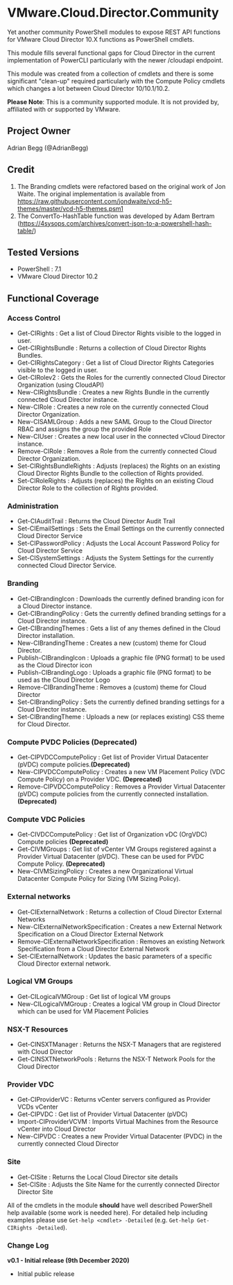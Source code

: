 # VMware.Cloud.Director.Community
Yet another community PowerShell modules to expose REST API functions for VMware Cloud Director 10.X functions as PowerShell cmdlets.

This module fills several functional gaps for Cloud Director in the current implementation of PowerCLI particularly with the newer /cloudapi endpoint.

This module was created from a collection of cmdlets and there is some significant "clean-up" required particularly with the Compute Policy cmdlets which changes a lot between Cloud Director 10/10.1/10.2.

**Please Note**: This is a community supported module. It is not provided by, affiliated with or supported by VMware.

## Project Owner
Adrian Begg (@AdrianBegg)

## Credit
1. The Branding cmdlets were refactored based on the original work of Jon Waite. The original implementation is available from https://raw.githubusercontent.com/jondwaite/vcd-h5-themes/master/vcd-h5-themes.psm1
2. The ConvertTo-HashTable function was developed by Adam Bertram (https://4sysops.com/archives/convert-json-to-a-powershell-hash-table/)

## Tested Versions
* PowerShell : 7.1
* VMware Cloud Director 10.2

## Functional Coverage
### Access Control
* Get-CIRights : Get a list of Cloud Director Rights visible to the logged in user.
* Get-CIRightsBundle : Returns a collection of Cloud Director Rights Bundles.
* Get-CIRightsCategory : Get a list of Cloud Director Rights Categories visible to the logged in user.
* Get-CIRolev2 : Gets the Roles for the currently connected Cloud Director Organization (using CloudAPI)
* New-CIRightsBundle : Creates a new Rights Bundle in the currently connected Cloud Director instance.
* New-CIRole : Creates a new role on the currently connected Cloud Director Organization.
* New-CISAMLGroup : Adds a new SAML Group to the Cloud Director RBAC and assigns the group the provided Role
* New-CIUser : Creates a new local user in the connected vCloud Director instance.
* Remove-CIRole : Removes a Role from the currently connected Cloud Director Organization.
* Set-CIRightsBundleRights : Adjusts (replaces) the Rights on an existing Cloud Director Rights Bundle to the collection of Rights provided.
* Set-CIRoleRights : Adjusts (replaces) the Rights on an existing Cloud Director Role to the collection of Rights provided.

### Administration
* Get-CIAuditTrail : Returns the Cloud Director Audit Trail
* Set-CIEmailSettings : Sets the Email Settings on the currently connected Cloud Director Service
* Set-CIPasswordPolicy : Adjusts the Local Account Password Policy for Cloud Director Service
* Set-CISystemSettings : Adjusts the System Settings for the currently connected Cloud Director Service.

### Branding
* Get-CIBrandingIcon : Downloads the currently defined branding icon for a Cloud Director instance.
* Get-CIBrandingPolicy : Gets the currently defined branding settings for a Cloud Director instance.
* Get-CIBrandingThemes : Gets a list of any themes defined in the Cloud Director installation.
* New-CIBrandingTheme : Creates a new (custom) theme for Cloud Director.
* Publish-CIBrandingIcon : Uploads a graphic file (PNG format) to be used as the Cloud Director icon
* Publish-CIBrandingLogo : Uploads a graphic file (PNG format) to be used as the Cloud Director Logo
* Remove-CIBrandingTheme : Removes a (custom) theme for Cloud Director
* Set-CIBrandingPolicy : Sets the currently defined branding settings for a Cloud Director instance.
* Set-CIBrandingTheme : Uploads a new (or replaces existing) CSS theme for Cloud Director.

### Compute PVDC Policies **(Deprecated)**
* Get-CIPVDCComputePolicy : Get list of Provider Virtual Datacenter (pVDC) compute policies.**(Deprecated)**
* New-CIPVDCComputePolicy : Creates a new VM Placement Policy (VDC Compute Policy) on a Provider VDC. **(Deprecated)**
* Remove-CIPVDCComputePolicy : Removes a Provider Virtual Datacenter (pVDC) compute policies from the currently connected installation. **(Deprecated)**

### Compute VDC Policies
* Get-CIVDCComputePolicy : Get list of Organization vDC (OrgVDC) Compute policies **(Deprecated)**
* Get-CIVMGroups : Get list of vCenter VM Groups registered against a Provider Virtual Datacenter (pVDC). These can be used for PVDC Compute Policy. **(Deprecated)**
* New-CIVMSizingPolicy : Creates a new Organizational Virtual Datacenter Compute Policy for Sizing (VM Sizing Policy).

### External networks
* Get-CIExternalNetwork : Returns a collection of Cloud Director External Networks
* New-CIExternalNetworkSpecification : Creates a new External Network Specification on a Cloud Director External Network
* Remove-CIExternalNetworkSpecification : Removes an existing Network Specification from a Cloud Director External Network
* Set-CIExternalNetwork : Updates the basic parameters of a specific Cloud Director external network.

### Logical VM Groups
* Get-CILogicalVMGroup : Get list of logical VM groups
* New-CILogicalVMGroup : Creates a logical VM group in Cloud Director which can be used for VM Placement Policies

### NSX-T Resources
* Get-CINSXTManager : Returns the NSX-T Managers that are registered with Cloud Director
* Get-CINSXTNetworkPools : Returns the NSX-T Network Pools for the Cloud Director

### Provider VDC
* Get-CIProviderVC : Returns vCenter servers configured as Provider VCDs vCenter
* Get-CIPVDC : Get list of Provider Virtual Datacenter (pVDC)
* Import-CIProviderVCVM : Imports Virtual Machines from the Resource vCenter into Cloud Director
* New-CIPVDC : Creates a new Provider Virtual Datacenter (PVDC) in the currently connected Cloud Director

### Site
* Get-CISite : Returns the Local Cloud Director site details
* Set-CISite : Adjusts the Site Name for the currently connected Director Director Site

All of the cmdlets in the module **should** have well described PowerShell help available (some work is needed here). For detailed help including examples please use `Get-help <cmdlet> -Detailed` (e.g. `Get-help Get-CIRights -Detailed`).

### Change Log
**v0.1 - Initial release (9th December 2020)**
* Initial public release